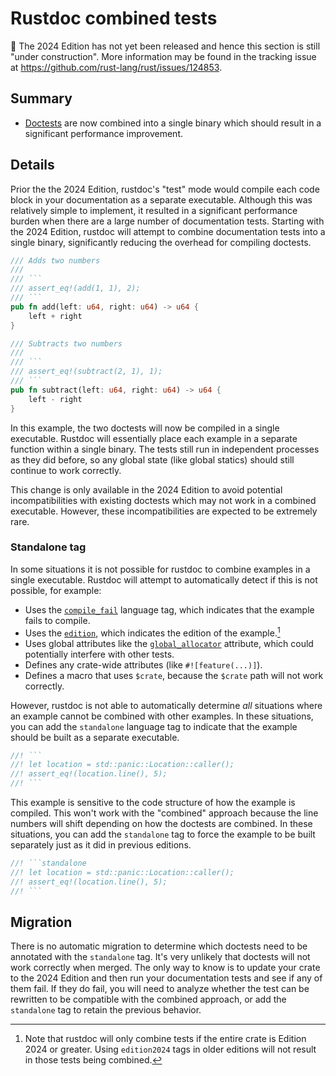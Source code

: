# Rustdoc combined tests

🚧 The 2024 Edition has not yet been released and hence this section is still "under construction".
More information may be found in the tracking issue at <https://github.com/rust-lang/rust/issues/124853>.

## Summary

- [Doctests] are now combined into a single binary which should result in a significant performance improvement.

## Details

Prior the the 2024 Edition, rustdoc's "test" mode would compile each code block in your documentation as a separate executable. Although this was relatively simple to implement, it resulted in a significant performance burden when there are a large number of documentation tests. Starting with the 2024 Edition, rustdoc will attempt to combine documentation tests into a single binary, significantly reducing the overhead for compiling doctests.

```rust
/// Adds two numbers
///
/// ```
/// assert_eq!(add(1, 1), 2);
/// ```
pub fn add(left: u64, right: u64) -> u64 {
    left + right
}

/// Subtracts two numbers
///
/// ```
/// assert_eq!(subtract(2, 1), 1);
/// ```
pub fn subtract(left: u64, right: u64) -> u64 {
    left - right
}
```

In this example, the two doctests will now be compiled in a single executable. Rustdoc will essentially place each example in a separate function within a single binary. The tests still run in independent processes as they did before, so any global state (like global statics) should still continue to work correctly.

This change is only available in the 2024 Edition to avoid potential incompatibilities with existing doctests which may not work in a combined executable. However, these incompatibilities are expected to be extremely rare.

[doctests]: ../../rustdoc/write-documentation/documentation-tests.html
[libtest harness]: ../../rustc/tests/index.html

### Standalone tag

In some situations it is not possible for rustdoc to combine examples in a single executable. Rustdoc will attempt to automatically detect if this is not possible, for example:

* Uses the [`compile_fail`][tags] language tag, which indicates that the example fails to compile.
* Uses the [`edition`][tags], which indicates the edition of the example.[^edition-tag]
* Uses global attributes like the [`global_allocator`] attribute, which could potentially interfere with other tests.
* Defines any crate-wide attributes (like `#![feature(...)]`).
* Defines a macro that uses `$crate`, because the `$crate` path will not work correctly.

However, rustdoc is not able to automatically determine *all* situations where an example cannot be combined with other examples. In these situations, you can add the `standalone` language tag to indicate that the example should be built as a separate executable.

```rust
//! ```
//! let location = std::panic::Location::caller();
//! assert_eq!(location.line(), 5);
//! ```
```

This example is sensitive to the code structure of how the example is compiled. This won't work with the "combined" approach because the line numbers will shift depending on how the doctests are combined. In these situations, you can add the `standalone` tag to force the example to be built separately just as it did in previous editions.

```rust
//! ```standalone
//! let location = std::panic::Location::caller();
//! assert_eq!(location.line(), 5);
//! ```
```

[tags]: ../../rustdoc/write-documentation/documentation-tests.html#attributes
[`global_allocator`]: ../../std/alloc/trait.GlobalAlloc.html

[^edition-tag]: Note that rustdoc will only combine tests if the entire crate is Edition 2024 or greater. Using `edition2024` tags in older editions will not result in those tests being combined.

## Migration

There is no automatic migration to determine which doctests need to be annotated with the `standalone` tag. It's very unlikely that doctests will not work correctly when merged. The only way to know is to update your crate to the 2024 Edition and then run your documentation tests and see if any of them fail. If they do fail, you will need to analyze whether the test can be rewritten to be compatible with the combined approach, or add the `standalone` tag to retain the previous behavior.
